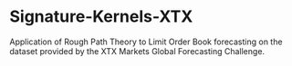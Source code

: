 # Signature-Kernels-XTX
Application of Rough Path Theory to Limit Order Book forecasting on the dataset provided by the XTX Markets Global Forecasting Challenge.
